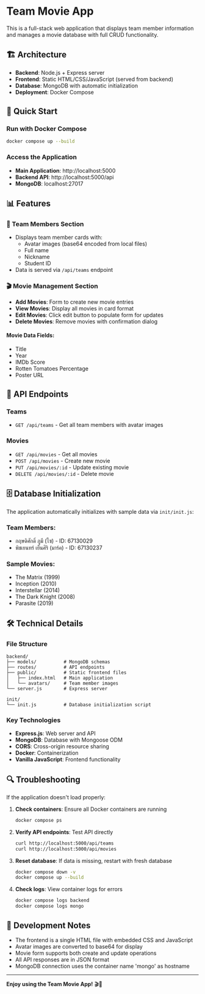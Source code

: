 # Team Movie App

This is a full-stack web application that displays team member information and manages a movie database with full CRUD functionality.

## 🏗️ Architecture

- **Backend**: Node.js + Express server
- **Frontend**: Static HTML/CSS/JavaScript (served from backend)
- **Database**: MongoDB with automatic initialization
- **Deployment**: Docker Compose

## 🚀 Quick Start

### Run with Docker Compose
```bash
docker compose up --build
```

### Access the Application
- **Main Application**: http://localhost:5000
- **Backend API**: http://localhost:5000/api
- **MongoDB**: localhost:27017

## 📊 Features

### 👥 Team Members Section
- Displays team member cards with:
  - Avatar images (base64 encoded from local files)
  - Full name
  - Nickname
  - Student ID
- Data is served via `/api/teams` endpoint

### 🎬 Movie Management Section
- **Add Movies**: Form to create new movie entries
- **View Movies**: Display all movies in card format
- **Edit Movies**: Click edit button to populate form for updates
- **Delete Movies**: Remove movies with confirmation dialog

#### Movie Data Fields:
- Title
- Year
- IMDb Score
- Rotten Tomatoes Percentage
- Poster URL

## 🔧 API Endpoints

### Teams
- `GET /api/teams` - Get all team members with avatar images

### Movies
- `GET /api/movies` - Get all movies
- `POST /api/movies` - Create new movie
- `PUT /api/movies/:id` - Update existing movie
- `DELETE /api/movies/:id` - Delete movie

## 🗄️ Database Initialization

The application automatically initializes with sample data via `init/init.js`:

### Team Members:
- กฤษดิศักดิ์ ภูมี (ไซ) - ID: 67130029
- พิชเยนทร์ เย็นศิริ (มาร์ค) - ID: 67130237

### Sample Movies:
- The Matrix (1999)
- Inception (2010)
- Interstellar (2014)
- The Dark Knight (2008)
- Parasite (2019)

## 🛠️ Technical Details

### File Structure
```
backend/
├── models/          # MongoDB schemas
├── routes/          # API endpoints
├── public/          # Static frontend files
│   ├── index.html   # Main application
│   └── avatars/     # Team member images
└── server.js        # Express server

init/
└── init.js          # Database initialization script
```

### Key Technologies
- **Express.js**: Web server and API
- **MongoDB**: Database with Mongoose ODM
- **CORS**: Cross-origin resource sharing
- **Docker**: Containerization
- **Vanilla JavaScript**: Frontend functionality

## 🔍 Troubleshooting

If the application doesn't load properly:

1. **Check containers**: Ensure all Docker containers are running
   ```bash
   docker compose ps
   ```

2. **Verify API endpoints**: Test API directly
   ```bash
   curl http://localhost:5000/api/teams
   curl http://localhost:5000/api/movies
   ```

3. **Reset database**: If data is missing, restart with fresh database
   ```bash
   docker compose down -v
   docker compose up --build
   ```

4. **Check logs**: View container logs for errors
   ```bash
   docker compose logs backend
   docker compose logs mongo
   ```

## 📝 Development Notes

- The frontend is a single HTML file with embedded CSS and JavaScript
- Avatar images are converted to base64 for display
- Movie form supports both create and update operations
- All API responses are in JSON format
- MongoDB connection uses the container name 'mongo' as hostname

---

**Enjoy using the Team Movie App!** 🎬👥